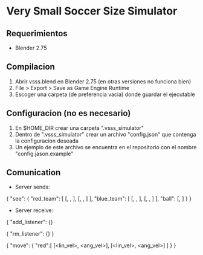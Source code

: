# Very Small Soccer Size Simulator


## Requerimientos
    
* Blender 2.75


## Compilacion

1. Abrir vsss.blend en Blender 2.75 (en otras versiones no funciona bien)
2. File > Export > Save as Game Engine Runtime
3. Escoger una carpeta (de preferencia vacia) donde guardar el ejecutable


## Configuracion (no es necesario)

1. En $HOME_DIR crear una carpeta ".vsss_simulator"
2. Dentro de ".vsss_simulator" crear un archivo "config.json" que contenga la configuracion deseada
3. Un ejemplo de este archivo se encuentra en el repositorio con el nombre "config.jason.example"

## Comunication

* Server sends:

{
    "see": {
        "red_team": [
            [<x>, <y>, <theta>],
            [<x>, <y>, <theta>]
        ],
        "blue_team": [
            [<x>, <y>, <theta>],
            [<x>, <y>, <theta>]
        ],
        "ball": [<x>, <y>]
    }
}

* Server receive:

{
    "add_listener": {}

{
    "rm_listener": {}
}

{
    "move": {
        "red":[
            [<lin_vel>, <ang_vel>],
            [<lin_vel>, <ang_vel>]
        ]
    }
}

